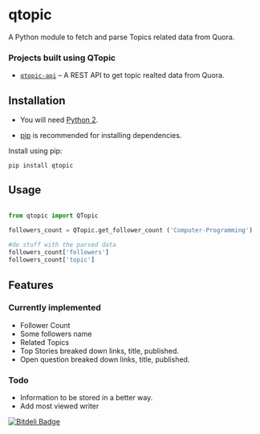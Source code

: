 # qtopic 

A Python module to fetch and parse Topics related data from Quora.

### Projects built using QTopic
* [`qtopic-api`](https://github.com/tapasweni-pathak/qtopic-api) – A REST API to get topic realted data from Quora.


## Installation

* You will need [Python 2](https://www.python.org/download/). 

* [pip](http://pip.readthedocs.org/en/latest/installing.html) is recommended for installing dependencies.

Install using pip:

    pip install qtopic

## Usage

```python

from qtopic import QTopic

followers_count = QTopic.get_follower_count ('Computer-Programming')
    
#do stuff with the parsed data
followers_count['followers']
followers_count['topic']

```

## Features
### Currently implemented

* Follower Count
* Some followers name 
* Related Topics
* Top Stories
    breaked down links, title, published. 
* Open question
    breaked down links, title, published. 


### Todo
* Information to be stored in a better way.  
* Add most viewed writer

[![Bitdeli Badge](https://d2weczhvl823v0.cloudfront.net/tapasweni-pathak/pyqtopic/trend.png)](https://bitdeli.com/free "Bitdeli Badge")
